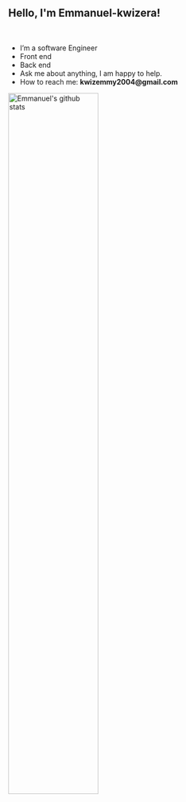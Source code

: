 <!-- Your title -->
## Hello, I'm Emmanuel-kwizera!

<!-- Your badges
You can use the website to generate badges: https://shields.io/
-->
&nbsp;

<!-- Talking about me -->
- I’m a software Engineer
- Front end
- Back end
- Ask me about anything, I am happy to help.
- How to reach me: __kwizemmy2004@gmail.com__

<a href="https://github.com/Emmanuel-kwizera/github-readme-stats">
   <img width="60%" alt="Emmanuel's github stats" src="https://github-readme-stats.vercel.app/api?username=Emmanuel-kwizera&show_icons=true&hide_border=true" />
</a>
